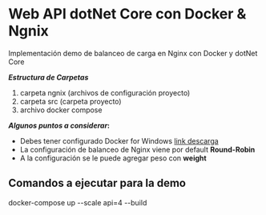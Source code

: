 # Web API dotNet Core con Docker & Ngnix
Implementación demo de balanceo de carga en Nginx con Docker y dotNet Core

**_Estructura de Carpetas_**

1. carpeta ngnix (archivos de configuración proyecto)
2. carpeta src  (carpeta proyecto)
3. archivo docker compose

**_Algunos puntos a considerar_:**

- Debes tener configurado Docker for Windows [link descarga](https://www.google.com)
- La configuración de balanceo de Nginx viene por default **Round-Robin**
- A la configuración se le puede agregar peso con **weight**


## Comandos a ejecutar para la demo
docker-compose up --scale api=4 --build
